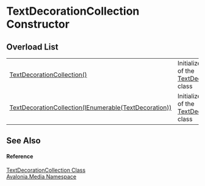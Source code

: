 # TextDecorationCollection Constructor


## Overload List
<table>
<tr>
<td><a href="M_Avalonia_Media_TextDecorationCollection__ctor">TextDecorationCollection()</a></td>
<td>Initializes a new instance of the <a href="T_Avalonia_Media_TextDecorationCollection">TextDecorationCollection</a> class</td>
</tr>
<tr>
<td><a href="M_Avalonia_Media_TextDecorationCollection__ctor_1">TextDecorationCollection(IEnumerable(TextDecoration))</a></td>
<td>Initializes a new instance of the <a href="T_Avalonia_Media_TextDecorationCollection">TextDecorationCollection</a> class</td>
</tr>
</table>

## See Also


#### Reference
<a href="T_Avalonia_Media_TextDecorationCollection">TextDecorationCollection Class</a>  
<a href="N_Avalonia_Media">Avalonia.Media Namespace</a>  

